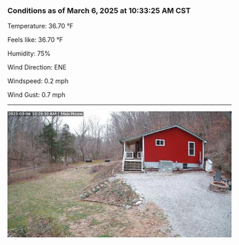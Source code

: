 ### Conditions as of March 6, 2025 at 10:33:25 AM CST 

Temperature: 36.70 &deg;F

Feels like: 36.70 &deg;F

Humidity: 75%

Wind Direction: ENE

Windspeed: 0.2 mph

Wind Gust: 0.7 mph

---

<img src="./images/latest.jpeg"/>

